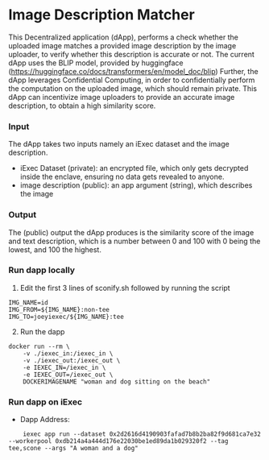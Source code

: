 # Image Description Matcher
This Decentralized application (dApp), performs a check whether the uploaded image matches a provided image description by the image uploader, 
to verify whether this description is accurate or not. 
The current dApp uses the BLIP model, provided by huggingface (https://huggingface.co/docs/transformers/en/model_doc/blip)
Further, the dApp leverages Confidential Computing, in order to confidentially perform the computation on the uploaded image, which should remain private. 
This dApp can incentivize image uploaders to provide an accurate image description, to obtain a high similarity score. 

### Input 
The dApp takes two inputs namely an iExec dataset and the image description. 

- iExec Dataset (private): an encrypted file, which only gets decrypted inside the enclave, ensuring no data gets revealed to anyone. 
- image description (public): an app argument (string), which describes the image 

### Output 
The (public) output the dApp produces is the similarity score of the image and text description, which is a number between 0 and 100 with 0 being the lowest, and 100 the highest.

### Run dapp locally 

1. Edit the first 3 lines of sconify.sh followed by running the script
```shell
IMG_NAME=id
IMG_FROM=${IMG_NAME}:non-tee
IMG_TO=joeyiexec/${IMG_NAME}:tee
```

2. Run the dapp 
```shell 
docker run --rm \
    -v ./iexec_in:/iexec_in \
    -v ./iexec_out:/iexec_out \
    -e IEXEC_IN=/iexec_in \
    -e IEXEC_OUT=/iexec_out \
    DOCKERIMAGENAME "woman and dog sitting on the beach" 
```

### Run dapp on iExec

- Dapp Address: 

```shell 
    iexec app run --dataset 0x2d2616d4190903fafad7b8b2ba82f9d681ca7e32 --workerpool 0xdb214a4a444d176e22030be1ed89da1b029320f2 --tag tee,scone --args "A woman and a dog"
```